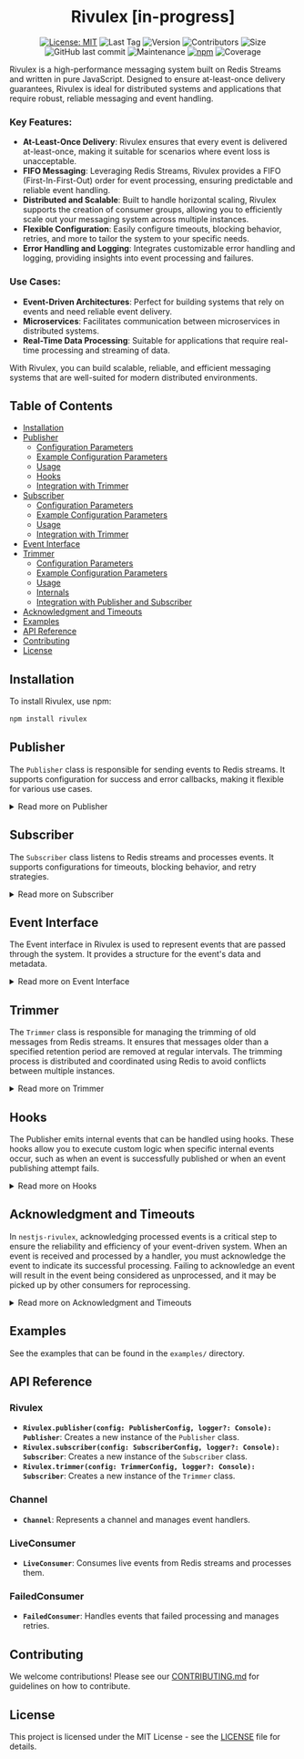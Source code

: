 
<div align="center">
  <h1>Rivulex [in-progress]</h1>
  
[![License: MIT](https://img.shields.io/badge/License-MIT-yellow.svg)](https://opensource.org/licenses/MIT)
![Last Tag](https://img.shields.io/github/v/tag/raw-leak/rivulex?label=Last%20Tag)
![Version](https://img.shields.io/github/v/release/raw-leak/rivulex)
![Contributors](https://img.shields.io/github/contributors/raw-leak/rivulex)
![Size](https://img.shields.io/github/repo-size/raw-leak/rivulex)
![GitHub last commit](https://img.shields.io/github/last-commit/raw-leak/rivulex)
![Maintenance](https://img.shields.io/maintenance/yes/2024)
[![npm](https://img.shields.io/npm/v/rivulex.svg)](https://www.npmjs.com/package/rivulex)
![Coverage](https://img.shields.io/codecov/c/github/raw-leak/rivulex)

</div>

Rivulex is a high-performance messaging system built on Redis Streams and written in pure JavaScript. Designed to ensure at-least-once delivery guarantees, Rivulex is ideal for distributed systems and applications that require robust, reliable messaging and event handling.


### Key Features:
- **At-Least-Once Delivery**: Rivulex ensures that every event is delivered at-least-once, making it suitable for scenarios where event loss is unacceptable.
- **FIFO Messaging**: Leveraging Redis Streams, Rivulex provides a FIFO (First-In-First-Out) order for event processing, ensuring predictable and reliable event handling.
- **Distributed and Scalable**: Built to handle horizontal scaling, Rivulex supports the creation of consumer groups, allowing you to efficiently scale out your messaging system across multiple instances.
- **Flexible Configuration**: Easily configure timeouts, blocking behavior, retries, and more to tailor the system to your specific needs.
- **Error Handling and Logging**: Integrates customizable error handling and logging, providing insights into event processing and failures.

### Use Cases:
- **Event-Driven Architectures**: Perfect for building systems that rely on events and need reliable event delivery.
- **Microservices**: Facilitates communication between microservices in distributed systems.
- **Real-Time Data Processing**: Suitable for applications that require real-time processing and streaming of data.

With Rivulex, you can build scalable, reliable, and efficient messaging systems that are well-suited for modern distributed environments.

## Table of Contents

- [Installation](#installation)
- [Publisher](#publisher)
  - [Configuration Parameters](#configuration-parameters)
  - [Example Configuration Parameters](#example-configuration-parameters)
  - [Usage](#usage)
  - [Hooks](#hooks)
  - [Integration with Trimmer](#integration-with-trimmer)
- [Subscriber](#subscriber)
  - [Configuration Parameters](#configuration-parameters-1)
  - [Example Configuration Parameters](#example-configuration-parameters-1)
  - [Usage](#usage-1)
  - [Integration with Trimmer](#integration-with-trimmer-1)
- [Event Interface](#event-interface)
- [Trimmer](#trimmer)
  - [Configuration Parameters](#configuration-parameters-2)
  - [Example Configuration Parameters](#example-configuration-parameters-2)
  - [Usage](#usage-2)
  - [Internals](#internals)
  - [Integration with Publisher and Subscriber](#integration-with-publisher-and-subscriber)
- [Acknowledgment and Timeouts](#acknowledgment-and-timeouts)
- [Examples](#examples)
- [API Reference](#api-reference)
- [Contributing](#contributing)
- [License](#license)

## Installation
To install Rivulex, use npm:

```bash
npm install rivulex
```

## Publisher

The `Publisher` class is responsible for sending events to Redis streams. It supports configuration for success and error callbacks, making it flexible for various use cases.

<details>
<summary>Read more on Publisher</summary>

### Configuration Parameters

When creating a `Publisher` instance, you need to provide a configuration object with the following parameters:

| **Parameter**                  | **Description**                                                                         | **Required** | **Default Value**                          |
|--------------------------------|-----------------------------------------------------------------------------------------|--------------|--------------------------------------------|
| `defaultStream`                | The Redis stream channel to publish events to.                                          | Yes          | -                                          |
| `group`                        | The consumer group to associate with the events.                                        | Yes          | -                                          |
| `onEventPublishSucceededLog`   | Callback to customize log message to invoked when a message is successfully published.  | No           | Uses default callback if not provided.     |
| `onEventPublishFailedLog`      | Callback to customize log message invoked when publishing fails.                        | No           | Uses default callback if not provided.     |

### Example Configuration Parameters

```ts
const publisherConfig: PublisherConfig = {
    channel: 'my-channel',
    group: 'my-group',
    onEventPublishSucceededLog: (id: string, data: NewEvent) => `Message published successfully: ${data.id}`,
    onEventPublishFailedLog: (data: NewEvent, error: Error) => `Failed to publish message: ${data.error}`
};
```

### Usage

```typescript
import { Rivulex } from 'rivulex';

const config = {
    defaultStream: 'users',
    group: 'api-users',
};

const publisher = Rivulex.publisher(config);

// Example: Publishing an event to a default stream
publisher.publish('user_created', { id: "123", email: "user@email.com" }, { requestId: '123' });


    const res = await publisher.publishBatch([
        // sending to a default stream
        { stream: "specific_stream", action: "user_created", payload: { id: "1", email: "user1@email.com" }, headers: { traceId: "111" } },

        // sending to a default stream
        { action: "user_created", payload: { id: "2", email: "user2@email.com" }, headers: { traceId: "222" } },

        // sending to a default stream
        { action: "user_created", payload: { id: "3", email: "user3@email.com" }, headers: { traceId: "333" } },
    ])
```

</details>

## Subscriber

The `Subscriber` class listens to Redis streams and processes events. It supports configurations for timeouts, blocking behavior, and retry strategies.

<details>
<summary>Read more on Subscriber</summary>

### Configuration Parameters

When creating a Subscriber instance, you need to provide a configuration object with the following parameters:

| **Parameter**       | **Description** | **Required** | **Default Value** | **Minimum Value** | **Maximum Value** |
|---------------------|-----------------|--------------|-------------------|-------------------|-------------------|
| `clientId`          | The unique identifier for the subscriber. If not provided, a default value is generated. | No           | `rivulex:{group}:sub:{Date.now()}` | - | - |
| `group`             | The group name for the subscriber. Subscribers with the same group name share the workload. | Yes          | -                 | - | - |
| `ackTimeout`        | The maximum time (in milliseconds) to wait for an event before retrying. | No           | `30_000`ms | `1_000` ms | - |
| `processTimeout`    | The maximum time (in milliseconds) allowed for the handler to process each event. | No           | `200` ms | `20`ms  | - |
| `processConcurrency`| The maximum number of events to process concurrently at a time. | No           | `100` | `1`  | - |
| `fetchBatchSize`    | The maximum number of events fetched in each request from Redis Stream. | No           | `100`                 | `1` | - |
| `blockTime`         | The time (in milliseconds) that the subscriber blocks while waiting for new events. | No           | `30_000`ms | `1_000`ms| - |
| `retries`           | The number of times the subscriber will attempt to process an event before sending it to the dead letter queue. | No           | `3`| `1` | - |

### Example Configuration Parameters

```ts
const subscriberConfig: SubscriberConfig = {
    clientId: 'my-subscriber-id',
    group: 'my-group',
    ackTimeout: 5000, // 5 seconds
    fetchBatchSize: 100,
    blockTime: 15000, // 15 seconds
    retries: 5
};
```

### Usage

```typescript
const config = {
    group: 'my-group',
    ackTimeout: 60000,
    fetchBatchSize: 20,
    blockTime: 2000,
    retries: 3
};

const subscriber = Rivulex.subscriber(config);

// register a channel subscribed to a specific Redis Stream
const userChannel = subscriber.stream('users')

// register handlers for multiple actions
userChannel
    .action('user_created', (event:Event<UserCreatedPayload, CustomHeaders>, done: Done) => {
        // process
        await done();
    })
    .action('user_deleted', (event:Event<UserDeletedPayload, CustomHeaders>, done: Done) => {
        // process
        await done();
    });

// you can also register directly handlers for stream and action
subscriber.streamAction('users','user_suspended', (event:Event<UserSuspendedPayload, CustomHeaders>, done: Done) => {
    // process
    await done();
})

// register another channel subscribed to a specific Redis Stream
subscriber.stream('another-channel')
    .action('another_action', (event:Event<AnotherPayload, CustomHeaders>, done: Done) => {
        // process
        await done();
    });

// start listening for events
await subscriber.listen()

// stop listening for events
await subscriber.stop()
```

</details>

## Event Interface

The Event interface in Rivulex is used to represent events that are passed through the system. It provides a structure for the event's data and metadata.

<details>
<summary>Read more on Event Interface</summary>

### Interface Definition
```ts
export interface Event<P = any, H = any> {
    id: string;
    action: string;
    stream: string;
    attempt: number;
    headers: Headers<H>;
    payload: P;
}
```
### Properties

- `id: string`: A unique identifier for the event. Think of it as an ID badge for tracking the event.

- `action: string`: Describes what should be done with the event. This could be something like "order_created" or` "email_sent".

- `stream: string`: The stream where the event was published. This helps in organizing and routing events.

- `attempt: number`: The number of times the event has been tried. Useful for retrying or tracking the event’s processing.

- `headers: Headers<H>`: Extra information about the event. For example, it could include metadata like the event's source or priority. You can customize what these headers contain.

- `payload: P`: The main data of the event. This is what the event is carrying. For example, if the event is about a new order, the payload might include order details.

</details>

## Trimmer

The `Trimmer` class is responsible for managing the trimming of old messages from Redis streams. It ensures that messages older than a specified retention period are removed at regular intervals. The trimming process is distributed and coordinated using Redis to avoid conflicts between multiple instances.

<details>
<summary>Read more on Trimmer</summary>

### Configuration Parameters

When creating a `Trimmer` instance, you need to provide a configuration object with the following parameters:

| **Parameter**       | **Description**                                                                               | **Required** | **Default Value**                            | **Minimum Value** | **Maximum Value** |
|---------------------|-----------------------------------------------------------------------------------------------|--------------|----------------------------------------------|-------------------|-------------------|
| `streams`           | The list of Redis streams to trim.                                                            | Yes          | -                                            | -                 | -                 |
| `group`             | The consumer group associated with the trimming operations.                                   | Yes          | -                                            | -                 | -                 |
| `clientId`          | The unique identifier for the trimmer instance. If not provided, a default value is generated. | No           | `rivulex:{group}:trimmer:{Date.now()}`       | -                 | -                 |
| `intervalTime`      | The interval time (in milliseconds) between trim operations.                                  | No           | `172_800_000` ms (48 hours)                  | `10_000` ms       | -                 |
| `retentionPeriod`   | The retention period (in milliseconds) for messages in the stream.                            | No           | `172_800_000` ms (48 hours)                  | `10_000` ms       | -                 |

### Example Configuration Parameters

```typescript
const trimmerConfig: TrimmerConfig = {
    channels: ['my-channel'],
    group: 'my-group',
    intervalTime: 86400000, // 24 hours
    retentionPeriod: 2592000000, // 30 days
};
```

### Usage

```typescript
import { Logger } from '@nestjs/common';
import { Rivulex } from 'rivulex';

const config = {
    redis: { host: 'localhost', port: 6379 },
    streams: ['users', 'orders'],
    group: 'api-group',
    intervalTime: 43200000, // 12 hours
    retentionPeriod: 604800000, // 7 days
};

const logger = new Logger('Trimmer');

const trimmer = new Rivulex.trimmer(config, , logger);

// Start the trimming process
await trimmer.start();

// Stop the trimming process
trimmer.stop();
```

In this example, the `Trimmer` class is initialized with a configuration object that specifies the channels to trim, the consumer group, the interval time between trim operations, and the retention period for messages. The `start` method initiates the trimming process, and the `stop` method halts it.

### Internals
The Trimmer class implements several internal mechanisms to manage and optimize the trimming process:

- **Distributed Coordination**: The trimming process is designed to be distributed and coordinated using Redis. This ensures that multiple instances of the Trimmer can operate without conflicting with each other.

- **Randomized Interval**: Instead of trimming at a fixed interval, the Trimmer generates a random interval within ±30 seconds of the configured interval time. This helps to avoid multiple instances attempting to trim at the exact same time, reducing the likelihood of conflicts. Although the probability of conflict is very low, this approach minimizes it further, and any potential conflicts have negligible impact.

- **Initial Delay**: When the Trimmer starts, it introduces an initial delay between 1 and 10 seconds. This staggered start helps prevent multiple instances that start simultaneously from all attempting to trim immediately, further reducing the likelihood of conflicts.


### Integration with Publisher and Subscriber
The Trimmer can be integrated directly with the Publisher and Subscriber classes, allowing you to manage the trimming of old messages as part of your event publishing or subscribing process.

#### Publisher Integration
You can configure the Trimmer to be initiated with the Publisher. This ensures that old messages are automatically trimmed while publishing events.

Example:
```js
import { Rivulex } from 'rivulex';

const publisherConfig = {
    // ...
    trimmer: {
        streams: ['users'],
        group: 'api-group',
        intervalTime: 86400000, // 24 hours
        retentionPeriod: 604800000, // 7 days
    }
};

const publisher = Rivulex.publisher(publisherConfig);
```

In this example, the `Trimmer` is configured as part of the `Publisher` configuration. When the Publisher starts, it also starts the trimming process for the specified channels.

#### Subscriber Integration
Similarly, you can configure the Trimmer to be initiated with the Subscriber. This ensures that old messages are automatically trimmed while subscribing to events.

Example:
```js
import { Rivulex } from 'rivulex';

const subscriberConfig = {
    // ...
    trimmer: {
        streams: ['users'],
        group: 'api-group',
        intervalTime: 43200000, // 12 hours
        retentionPeriod: 604800000, // 7 days
    }
};

const subscriber = Rivulex.subscriber(subscriberConfig);

// ...

await subscriber.listen();
```
In this example, the `Trimmer` is configured as part of the `Subscriber` configuration. When the Subscriber starts, it also starts the trimming process for the specified channels.

</details>

## Hooks

The Publisher emits internal events that can be handled using hooks. These hooks allow you to execute custom logic when specific internal events occur, such as when an event is successfully published or when an event publishing attempt fails.

<details>
<summary>Read more on Hooks</summary>

### Supported Hooks

- `published`: Triggered when an event is successfully published. The hook receives an object containing the event ID and event data.
- `failed`: Triggered when an event publishing attempt fails. The hook receives an object containing the event data and the error.

### Hook Data Types
- `PublishedHookPayload<P, H>`: The data received by the hook for the `published` hook.
    - `id: string`: The unique identifier of the successfully published event.
    - `event: NewEvent<P, H>`: The event details including stream, group, action, payload, and headers.
- `FailedHookPayload<P, H>`: The data received by the hook for the `failed` hook.
    - `event: NewEvent<P, H>`: The event details that were attempted to be published, including stream, group, action, payload, and headers.
    - `error: Error`: The error that caused the publishing attempt to fail.

### Example
```js
import { Rivulex } from 'rivulex';

const config = {
    defaultStream: 'users',
    group: 'api-users',
};

const publisher = Rivulex.publisher(config);

// Handling the 'published' hook
publisher.on('published', (id, event) => {
    console.log(`Event Published - ID: ${id}, Action: ${event.action}`);
});

// Handling the 'failed' hook
publisher.on('failed', (event, error) => {
    console.error(`Event Publish Failed - Action: ${event.action}, Error: ${error.message}`);
});
```
</details>

## Acknowledgment and Timeouts
In `nestjs-rivulex`, acknowledging processed events is a critical step to ensure the reliability and efficiency of your event-driven system. When an event is received and processed by a handler, you must acknowledge the event to indicate its successful processing. Failing to acknowledge an event will result in the event being considered as unprocessed, and it may be picked up by other consumers for reprocessing.

<details>
<summary>Read more on Acknowledgment and Timeouts</summary>

### How Acknowledgment Works
Each event handler is provided with an ack function, which you must call after successfully processing the event. This function notifies the system that the event has been handled and can be safely removed from the stream.

```typescript
@Action('user_created')
async handleUserCreated(@EventAck() ack: () => void) {
    // Process the event
    // ...

    // Acknowledge the event
    await ack();
}
```

### Handling Timeouts
Each transport layer has a specified `timeout` period within which it must process the event. Immediately after an event is received by a consumer, it remains in the stream. To prevent other consumers from processing the event again, Rivulex sets a timeout, a period of time during which it prevents all consumers from receiving and processing the event. The default visibility timeout for an event is 30 seconds. The minimum is 1 second.

![My Diagram](images/event-life-cycle.png)

### Best Practices for Setting Timeouts
To avoid processing the same event multiple times and to ensure efficient event handling, it's essential to set appropriate timeout periods. Here are some best practices for setting timeouts:

1. **Estimate Processing Time**: Consider the average time required to process an event. The timeout should be set to a value slightly higher than this estimate to account for occasional delays.
2. **Avoid Short Timeouts**: Setting the timeout too short may result in events timing out frequently, causing unnecessary reprocessing and potential duplicate handling. Ensure that the timeout is long enough to cover the worst-case processing time.
3. **Use Consistent Timeout Values**: For similar types of events, use consistent timeout values to simplify configuration and monitoring.
4. **Monitor and Adjust**: Continuously monitor the processing times and adjust the timeout values as necessary. Use metrics and logs to identify patterns and make informed adjustments.

### Recommended Timeout Settings

Based on industry best practices, such as those from AWS SQS, a general recommendation is to set the visibility timeout to at least twice the average processing time. For example, if the average processing time for an event is 5 seconds, set the visibility timeout to at least 10 seconds. This provides a buffer to handle occasional delays and reduces the likelihood of events timing out unnecessarily.

</details>

## Examples

See the examples that can be found in the `examples/` directory.

## API Reference

### Rivulex
- **`Rivulex.publisher(config: PublisherConfig, logger?: Console): Publisher`**: Creates a new instance of the `Publisher` class.
- **`Rivulex.subscriber(config: SubscriberConfig, logger?: Console): Subscriber`**: Creates a new instance of the `Subscriber` class.
- **`Rivulex.trimmer(config: TrimmerConfig, logger?: Console): Subscriber`**: Creates a new instance of the `Trimmer` class.

### Channel
- **`Channel`**: Represents a channel and manages event handlers.

### LiveConsumer
- **`LiveConsumer`**: Consumes live events from Redis streams and processes them.

### FailedConsumer
- **`FailedConsumer`**: Handles events that failed processing and manages retries.

## Contributing

We welcome contributions! Please see our [CONTRIBUTING.md](CONTRIBUTING.md) for guidelines on how to contribute.

## License

This project is licensed under the MIT License - see the [LICENSE](LICENSE) file for details.